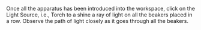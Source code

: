 Once all the apparatus has been introduced into the workspace, click on the Light Source, i.e., Torch to a shine a ray of light on all the beakers placed in a row. Observe the path of light closely as it goes through all the beakers.
